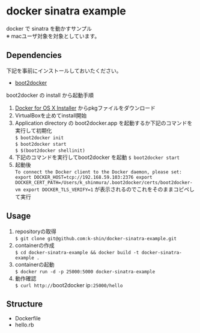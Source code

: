 docker sinatra example
======================
  
docker で sinatra を動かすサンプル  
※ macユーザ対象を対象としています。  
  
  
## Dependencies
  
下記を事前にインストールしておいたください。  
* [boot2docker](https://docs.docker.com/installation/mac/)  
  
boot2docker の install から起動手順  
1. [Docker for OS X Installer](https://github.com/boot2docker/osx-installer/releases/latest) からpkgファイルをダウンロード  
2. VirtualBoxを止めてinstall開始  
3. Application directory の boot2docker.app を起動するか下記のコマンドを実行して初期化  
`$ boot2docker init`  
`$ boot2docker start`  
`$ $(boot2docker shellinit)`  
4. 下記のコマンドを実行してboot2docker を起動
`$ boot2docker start`
5. 起動後  
`
To connect the Docker client to the Docker daemon, please set:
    export DOCKER_HOST=tcp://192.168.59.103:2376
    export DOCKER_CERT_PATH=/Users/k_shinmura/.boot2docker/certs/boot2docker-vm
    export DOCKER_TLS_VERIFY=1
`
  が表示されるのでこれをそのままコピペして実行
  
  
## Usage  
  
1. repositoryの取得  
`$ git clone git@github.com:k-shin/docker-sinatra-example.git`  
2. containerの作成  
`$ cd docker-sinatra-example && docker build -t docker-sinatra-example .`  
3. containerの起動  
`$ docker run -d -p 25000:5000 docker-sinatra-example`  
4. 動作確認  
`$ curl http://`boot2docker ip`:25000/hello`  
  
  
## Structure  
  
* Dockerfile  
* hello.rb  
  
